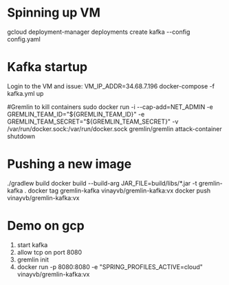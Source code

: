 # Spinning up VM
gcloud deployment-manager deployments create kafka --config config.yaml

# Kafka startup
Login to the VM and issue:
VM_IP_ADDR=34.68.7.196 docker-compose -f kafka.yml up

#Gremlin to kill containers
sudo docker run -i     --cap-add=NET_ADMIN     -e GREMLIN_TEAM_ID="${GREMLIN_TEAM_ID}"     -e GREMLIN_TEAM_SECRET="${GREMLIN_TEAM_SECRET}"     -v /var/run/docker.sock:/var/run/docker.sock     gremlin/gremlin attack-container <container-id-to-kill> shutdown
  
# Pushing a new image
./gradlew build
docker build --build-arg JAR_FILE=build/libs/*.jar -t gremlin-kafka .
docker tag gremlin-kafka vinayvb/gremlin-kafka:vx
docker push vinayvb/gremlin-kafka:vx

# Demo on gcp
1. start kafka
2. allow tcp on port 8080
3. gremlin init
4. docker run -p 8080:8080 -e "SPRING_PROFILES_ACTIVE=cloud" vinayvb/gremlin-kafka:vx

